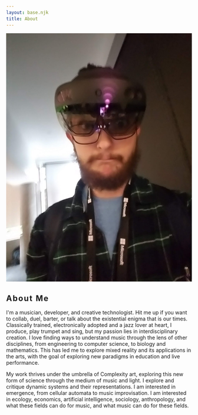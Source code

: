 ```yaml
---
layout: base.njk
title: About
---
```

<section id="about-content" class="py-24">
  <div class="grid grid-cols-1 md:grid-cols-3 gap-8 md:gap-12 items-center">
    <div class="md:col-span-1">
      <img src="/images/pic25.jpg" alt="A portrait of Thomas Graves" class="rounded-full aspect-square object-cover mx-auto w-48 h-48 md:w-full md:h-full shadow-lg">
    </div>
    <div class="md:col-span-2">
      <h2 class="text-3xl tracking-tight mb-6 uppercase font-bold text-white" style="letter-spacing: 0.1em;">About Me</h2>
      <div class="space-y-4 text-lg text-gray-300">
        <p>I'm a musician, developer, and creative technologist. Hit me up if you want to collab, duel, barter, or talk about the existential enigma that is our times.
          Classically trained, electronically adopted and a jazz lover at heart, I produce, play trumpet and sing, but my passion lies in interdisciplinary creation. I love finding ways to understand music through the lens of other disciplines, from engineering to computer science, to biology and mathematics. This has led me to explore mixed reality and its applications in the arts, with the goal of exploring new paradigms in education and live performance.</p>
        <p class="text-gray-400">My work thrives under the umbrella of Complexity art, exploring this new form of science through the medium of music and light. I explore and critique dynamic systems and their representations. I am interested in emergence, from cellular automata to music improvisation. I am interested in ecology, economics, artificial intelligence, sociology, anthropology, and what these fields can do for music, and what music can do for these fields.</p>
      </div>
    </div>
  </div>
</section>
